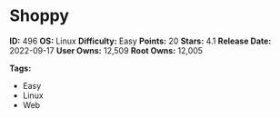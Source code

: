 # Shoppy

**ID:** 496
**OS:** Linux
**Difficulty:** Easy
**Points:** 20
**Stars:** 4.1
**Release Date:** 2022-09-17
**User Owns:** 12,509
**Root Owns:** 12,005

**Tags:**
- Easy
- Linux
- Web

